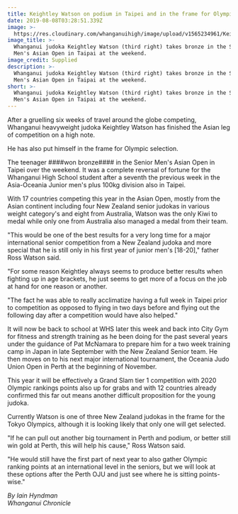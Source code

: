 ```yaml
---
title: Keightley Watson on podium in Taipei and in the frame for Olympic selection!
date: 2019-08-08T03:28:51.339Z
image: >-
  https://res.cloudinary.com/whanganuihigh/image/upload/v1565234961/Keightley-8.8.19-Chron.jpg
image_title: >-
  Whanganui judoka Keightley Watson (third right) takes bronze in the Senior
  Men's Asian Open in Taipai at the weekend.
image_credit: Supplied
description: >-
  Whanganui judoka Keightley Watson (third right) takes bronze in the Senior
  Men's Asian Open in Taipai at the weekend.
short: >-
  Whanganui judoka Keightley Watson (third right) takes bronze in the Senior
  Men's Asian Open in Taipai at the weekend.
---
```

After a gruelling six weeks of travel around the globe competing, Whanganui heavyweight judoka Keightley Watson has finished the Asian leg of competition on a high note.

He has also put himself in the frame for Olympic selection.

The teenager ####won bronze#### in the Senior Men's Asian Open in Taipei over the weekend. It was a complete reversal of fortune for the Whanganui High School student after a seventh the previous week in the Asia-Oceania Junior men's plus 100kg division also in Taipei.

With 17 countries competing this year in the Asian Open, mostly from the Asian continent including four New Zealand senior judokas in various weight category's and eight from Australia, Watson was the only Kiwi to medal while only one from Australia also managed a medal from their team.

"This would be one of the best results for a very long time for a major international senior competition from a New Zealand judoka and more special that he is still only in his first year of junior men's \[18-20]," father Ross Watson said.

"For some reason Keightley always seems to produce better results when fighting up in age brackets, he just seems to get more of a focus on the job at hand for one reason or another.

"The fact he was able to really acclimatize having a full week in Taipei prior to competition as opposed to flying in two days before and flying out the following day after a competition would have also helped."

It will now be back to school at WHS later this week and back into City Gym for fitness and strength training as he been doing for the past several years under the guidance of Pat McNamara to prepare him for a two week training camp in Japan in late September with the New Zealand Senior team. He then moves on to his next major international tournament, the Oceania Judo Union Open in Perth at the beginning of November.

This year it will be effectively a Grand Slam tier 1 competition with 2020 Olympic rankings points also up for grabs and with 12 countries already confirmed this far out means another difficult proposition for the young judoka.

Currently Watson is one of three New Zealand judokas in the frame for the Tokyo Olympics, although it is looking likely that only one will get selected.

"If he can pull out another big tournament in Perth and podium, or better still win gold at Perth, this will help his cause," Ross Watson said.

"He would still have the first part of next year to also gather Olympic ranking points at an international level in the seniors, but we will look at these options after the Perth OJU and just see where he is sitting points-wise."

_By Iain Hyndman_  
_Whanganui Chronicle_
